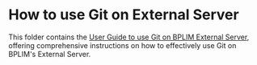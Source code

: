 # How to use Git on External Server

This folder contains the [User Guide to use Git on BPLIM External Server](https://github.com/BPLIM/Manuals/tree/master/Guides/04_How_to_use_Git/Guide_Git.pdf), offering comprehensive instructions on how to effectively use Git on BPLIM's External Server.